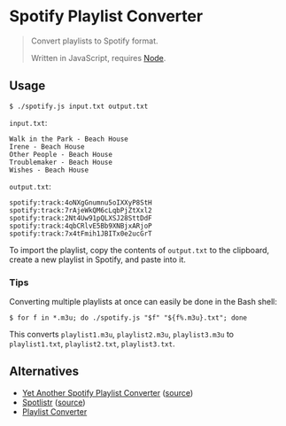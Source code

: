 Spotify Playlist Converter
==========================

> Convert playlists to Spotify format.
>
> Written in JavaScript, requires [Node](https://nodejs.org/).

Usage
-----

    $ ./spotify.js input.txt output.txt

`input.txt`:

    Walk in the Park - Beach House
    Irene - Beach House
    Other People - Beach House
    Troublemaker - Beach House
    Wishes - Beach House

`output.txt`:

    spotify:track:4oNXgGnumnu5oIXXyP8StH
    spotify:track:7rAjeWkQM6cLqbPjZtXxl2
    spotify:track:2Nt4Uw91pQLXSJ28SttDdF
    spotify:track:4qbCRlvE5Bb9XNBjxARjoP
    spotify:track:7x4tFmih1JBITx0e2ucGrT

To import the playlist, copy the contents of `output.txt` to the clipboard, create a new playlist in Spotify, and paste into it.

### Tips

Converting multiple playlists at once can easily be done in the Bash shell:

    $ for f in *.m3u; do ./spotify.js "$f" "${f%.m3u}.txt"; done

This converts `playlist1.m3u`, `playlist2.m3u`, `playlist3.m3u` to `playlist1.txt`, `playlist2.txt`, `playlist3.txt`.

Alternatives
------------

-   [Yet Another Spotify Playlist Converter](http://michaeldick.me/YetAnotherSpotifyPlaylistConverter/) ([source](https://github.com/bertique/YetAnotherSpotifyPlaylistConverter))
-   [Spotlistr](http://spotlistr.herokuapp.com/) ([source](https://github.com/BobNisco/Spotlistr))
-   [Playlist Converter](http://www.playlist-converter.net/)
